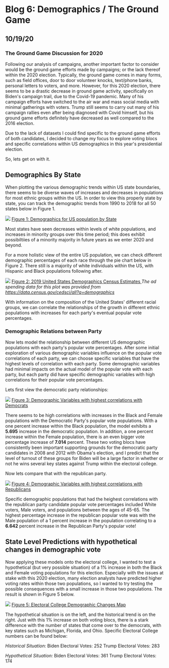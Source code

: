 # Blog 6: Demographics / The Ground Game
## 10/19/20

### The Ground Game Discussion for 2020

Following our analysis of campaigns, another important factor to consider would be the ground game efforts made by campaigns; or the lack thereof within the 2020 election. Typically, the ground game comes in many forms, such as field offices, door to door volunteer knocks, text/phone banks, personal letters to voters, and more. However, for this 2020 election, there seems to be a drastic decrease in ground game activity, specifically on Biden's campaign trail, due to the Covid-19 pandemic. Many of his campaign efforts have switched to the air war and mass social media with minimal gatherings with voters. Trump still seems to carry out many of his campaign rallies even after being diagnosed with Covid himself, but his ground game efforts definitely have decreased as well compared to the 2016 election.

Due to the lack of datasets I could find specific to the ground game efforts of both candidates, I decided to change my focus to explore voting blocs and specific correlations within US demographics in this year's presidential election.

So, lets get on with it.

## Demographics By State

When plotting the various demographic trends within US state boundaries, there seems to be diverse waves of increases and decreases in populations for most ethnic groups within the US. In order to view this properly state by state, you can track the demographic trends from 1990 to 2018 for all 50 states below in Figure 1.

![](../Rplots/week6/demographics.png)
[Figure 1: Demographics for US population by State](../Rplots/week6/demographics.png)

Most states have seen decreases within levels of white populations, and increases in minority groups over this time period; this does exhibit possibiltiies of a minority majority in future years as we enter 2020 and beyond. 

For a more holistic view of the entire US population, we can check different demographic percentages of each race through the pie chart below in Figure 2. There still is a majority of white individuals within the US, with Hispanic and Black populations following after.

![](../Rplots/week6/demographics_2019.png)
[Figure 2: 2019 United States Demographics Census Estimates ](../Rplots/week6/demographics_2019.png)
*The ad spending data for this plot was provided from https://data.census.gov/cedsci/all?q=demographics*

With information on the composition of the United States' different racial groups, we can correlate the relationships of the growth in different ethnic populations with increases for each party's eventual popular vote percentages. 

### Demographic Relations between Party

Now lets model the relationship between different US demographic populations with each party's popular vote percentages. After some initial exploration of various demographic variables influence on the popular vote correlations of each party, we can choose specific variables that have the highest levels of correlation with each party. Some demographic variables had minimal impacts on the actual model of the popular vote with each party, but each party did have specific demographic variables with high correlations for their popular vote percentages. 

Lets first view the democratic party relationships:

![](../Rplots/week6/demographicChangeEffects_Dem.png)
[Figure 3: Demographic Variables with highest correlations with Democrats  ](../Rplots/week6/demographicChangeEffects_Dem.png)

There seems to be high correlations with increases in the Black and Female populations with the Democratic Party's popular vote populations. With a one percent increase within the Black population, the model exhibits a **5.695** increase in the democratic population. In addition, a one percent increase within the Female population, there is an even bigger vote percentage increase of **7.014** percent. These two voting blocs have consistently been important supporting grounds for the democratic party candidates in 2008 and 2012 with Obama's election, and I predict that the level of turnout of these groups for Biden will be a large factor in whether or not he wins several key states against Trump within the electoral college.

Now lets compare that with the republican party.

![](../Rplots/week6/demographicChangeEffects_Rep.png)
[Figure 4: Demographic Variables with highest correlations with Republicans](../Rplots/week6/demographicChangeEffects_Rep.png)

Specific demographic populations that had the heighest correlations with the republican party candidate popular vote percentages included White voters, Male voters, and populations between the ages of 45-65. The highest percentage increase in the republican popular vote was with the Male population of a 1 percent increase in the population correlating to a **6.642** percent increase in the Republican Party's popular vote!

## State Level Predictions with hypothetical changes in demographic vote

Now applying these models onto the electoral college, I wanted to test a hypothetical (but very possible situation) of a 1% increase in both the Black and Female voting populations for this election. Especially with the issues at stake with this 2020 election, many election analysts have predicted higher voting rates within those two populations, so I wanted to try testing the possible consequences with a small increase in those two populations. The result is shown in Figure 5 below.

![](../Rplots/week6/demographics_electoralCollegeMap.png)
[Figure 5: Electoral College Demographic Changes Map ](../Rplots/week6/demographics_electoralCollegeMap.png)

The hypothetical situation is on the left, and the historical trend is on the right. Just with this 1% increase on both voting blocs, there is a stark difference with the number of states that come over to the democrats, with key states such as Michigan, Florida, and Ohio. Specific Electoral College numbers can be found below:

*Historical Situation:*
Biden Electoral Votes: 252
Trump Electoral Votes: 283

*Hypothetical Situation:*
Biden Electoral Votes: 361
Trump Electoral Votes: 174
